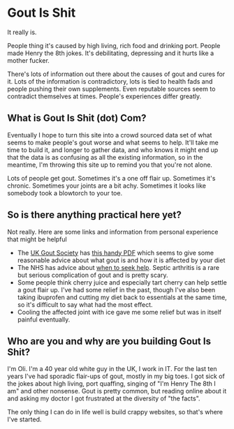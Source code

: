 # Gout Is Shit

It really is.

People thing it's caused by high living, rich food and drinking port.  People made Henry the 8th jokes.  It's debilitating, depressing and it hurts like a mother fucker.

There's lots of information out there about the causes of gout and cures for it.  Lots of the information is contradictory, lots is tied to health fads and people pushing their own supplements.  Even reputable sources seem to contradict themselves at times.  People's experiences differ greatly.

## What is Gout Is Shit (dot) Com?

Eventually I hope to turn this site into a crowd sourced data set of what seems to make people's gout worse and what seems to help.  It'll take me time to build it, and longer to gather data, and who knows it might end up that the data is as confusing as all the existing information, so in the meantime, I'm throwing this site up to remind you that you're not alone.

Lots of people get gout.  Sometimes it's a one off flair up.  Sometimes it's chronic.  Sometimes your joints are a bit achy.  Sometimes it looks like somebody took a blowtorch to your toe.  

## So is there anything practical here yet?

Not really.  Here are some links and information from personal experience that might be helpful

* The [UK Gout Society](http://www.ukgoutsociety.org) has [this handy PDF](http://www.ukgoutsociety.org/PDFs/goutsociety-allaboutgoutanddiet-0917.pdf) which seems to give some reasonable advice about what gout is and how it is affected by your diet
* The NHS has advice about [when to seek help](https://www.nhs.uk/conditions/gout/).  Septic arthritis is a rare but serious complication of gout and is pretty scary.
* Some people think cherry juice and especially tart cherry can help settle a gout flair up.  I've had some relief in the past, though I've also been taking ibuprofen and cutting my diet back to essentials at the same time, so it's difficult to say what had the most effect.
* Cooling the affected joint with ice gave me some relief but was in itself painful eventually.

## Who are you and why are you building Gout Is Shit?

I'm Oli. I'm a 40 year old white guy in the UK, I work in IT.  For the last ten years I've had sporadic flair-ups of gout, mostly in my big toes.  I got sick of the jokes about high living, port quaffing, singing of "I'm Henry The 8th I am" and other nonsense.  Gout is pretty common, but reading online about it and asking my doctor I got frustrated at the diversity of "the facts".

The only thing I can do in life well is build crappy websites, so that's where I've started.  